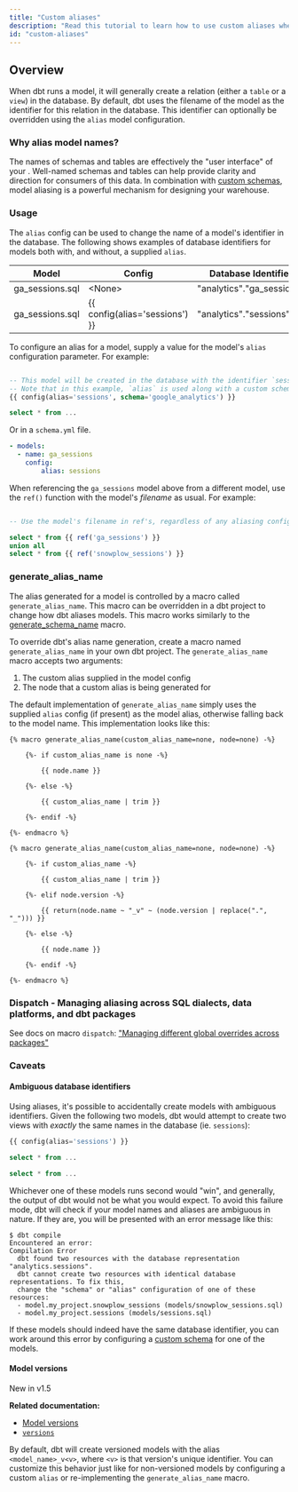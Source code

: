 ```yaml
---
title: "Custom aliases"
description: "Read this tutorial to learn how to use custom aliases when building in dbt."
id: "custom-aliases"
---
```


## Overview

When dbt runs a model, it will generally create a relation (either a `table` or a `view`) in the database. By default, dbt uses the filename of the model as the identifier for this relation in the database. This identifier can optionally be overridden using the `alias` model configuration.

### Why alias model names?
The names of schemas and tables are effectively the "user interface" of your <Term id="data-warehouse" />. Well-named schemas and tables can help provide clarity and direction for consumers of this data. In combination with [custom schemas](/docs/build/custom-schemas), model aliasing is a powerful mechanism for designing your warehouse.

### Usage
The `alias` config can be used to change the name of a model's identifier in the database. The following <Term id="table" /> shows examples of database identifiers for models both with, and without, a supplied `alias`.

| Model | Config | Database Identifier |
| ----- | ------ | ------------------- |
| ga_sessions.sql | &lt;None&gt; | "analytics"."ga_sessions" |
| ga_sessions.sql | {{ config(alias='sessions') }} | "analytics"."sessions" |

To configure an alias for a model, supply a value for the model's `alias` configuration parameter. For example:

<File name='models/google_analytics/ga_sessions.sql'>

```sql

-- This model will be created in the database with the identifier `sessions`
-- Note that in this example, `alias` is used along with a custom schema
{{ config(alias='sessions', schema='google_analytics') }}

select * from ...
```

</File>

Or in a `schema.yml` file.

<File name='models/google_analytics/schema.yml'>

```yaml
- models:
  - name: ga_sessions
    config:
        alias: sessions
```

</File>

When referencing the `ga_sessions` model above from a different model, use the `ref()` function with the model's _filename_ as usual. For example:

<File name='models/combined_sessions.sql'>

```sql

-- Use the model's filename in ref's, regardless of any aliasing configs

select * from {{ ref('ga_sessions') }}
union all
select * from {{ ref('snowplow_sessions') }}
```

</File>

### generate_alias_name

The alias generated for a model is controlled by a macro called `generate_alias_name`. This macro can be overridden in a dbt project to change how dbt aliases models. This macro works similarly to the [generate_schema_name](/docs/build/custom-schemas#advanced-custom-schema-configuration) macro.

To override dbt's alias name generation, create a macro named `generate_alias_name` in your own dbt project. The `generate_alias_name` macro accepts two arguments:

1. The custom alias supplied in the model config
2. The node that a custom alias is being generated for

The default implementation of `generate_alias_name` simply uses the supplied `alias` config (if present) as the model alias, otherwise falling back to the model name. This implementation looks like this:

<VersionBlock lastVersion="1.4">

<File name='get_custom_alias.sql'>

```jinja2
{% macro generate_alias_name(custom_alias_name=none, node=none) -%}

    {%- if custom_alias_name is none -%}

        {{ node.name }}

    {%- else -%}

        {{ custom_alias_name | trim }}

    {%- endif -%}

{%- endmacro %}

```

</File>

</VersionBlock>

<VersionBlock firstVersion="1.5">

<File name='get_custom_alias.sql'>

```jinja2
{% macro generate_alias_name(custom_alias_name=none, node=none) -%}

    {%- if custom_alias_name -%}

        {{ custom_alias_name | trim }}

    {%- elif node.version -%}

        {{ return(node.name ~ "_v" ~ (node.version | replace(".", "_"))) }}

    {%- else -%}

        {{ node.name }}

    {%- endif -%}

{%- endmacro %}

```

</File>

</VersionBlock>

<VersionBlock firstVersion="1.0">

### Dispatch - Managing aliasing across SQL dialects, data platforms, and dbt packages

See docs on macro `dispatch`: ["Managing different global overrides across packages"](/reference/dbt-jinja-functions/dispatch#managing-different-global-overrides-across-packages)

</VersionBlock>

### Caveats

#### Ambiguous database identifiers

Using aliases, it's possible to accidentally create models with ambiguous identifiers. Given the following two models, dbt would attempt to create two <Term id="view">views</Term> with _exactly_ the same names in the database (ie. `sessions`):

<File name='models/snowplow_sessions.sql'>

```sql
{{ config(alias='sessions') }}

select * from ...
```
</File>

<File name='models/sessions.sql'>

```sql
select * from ...
```

</File>

Whichever one of these models runs second would "win", and generally, the output of dbt would not be what you would expect. To avoid this failure mode, dbt will check if your model names and aliases are ambiguous in nature. If they are, you will be presented with an error message like this:

```
$ dbt compile
Encountered an error:
Compilation Error
  dbt found two resources with the database representation "analytics.sessions".
  dbt cannot create two resources with identical database representations. To fix this,
  change the "schema" or "alias" configuration of one of these resources:
  - model.my_project.snowplow_sessions (models/snowplow_sessions.sql)
  - model.my_project.sessions (models/sessions.sql)
```

If these models should indeed have the same database identifier, you can work around this error by configuring a [custom schema](/docs/build/custom-schemas) for one of the models.

#### Model versions

<VersionBlock lastVersion="1.4">

New in v1.5

</VersionBlock>

<VersionBlock firstVersion="1.5">

**Related documentation:**
- [Model versions](/docs/collaborate/govern/model-versions)
- [`versions`](/reference/resource-properties/versions#alias)

By default, dbt will create versioned models with the alias `<model_name>_v<v>`, where `<v>` is that version's unique identifier. You can customize this behavior just like for non-versioned models by configuring a custom `alias` or re-implementing the `generate_alias_name` macro.

</VersionBlock>
